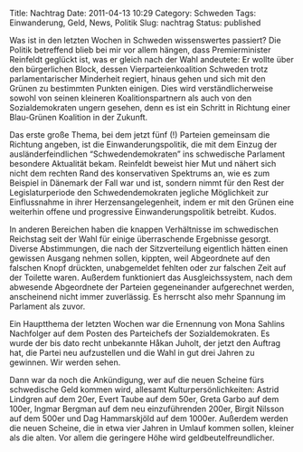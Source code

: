 Title: Nachtrag
Date: 2011-04-13 10:29
Category: Schweden
Tags: Einwanderung, Geld, News, Politik
Slug: nachtrag
Status: published

Was ist in den letzten Wochen in Schweden wissenswertes passiert? Die
Politik betreffend blieb bei mir vor allem hängen, dass Premierminister
Reinfeldt geglückt ist, was er gleich nach der Wahl andeutete: Er wollte
über den bürgerlichen Block, dessen Vierparteienkoalition Schweden trotz
parlamentarischer Minderheit regiert, hinaus gehen und sich mit den
Grünen zu bestimmten Punkten einigen. Dies wird verständlicherweise
sowohl von seinen kleineren Koalitionspartnern als auch von den
Sozialdemokraten ungern gesehen, denn es ist ein Schritt in Richtung
einer Blau-Grünen Koalition in der Zukunft.

Das erste große Thema, bei dem jetzt fünf (!) Parteien gemeinsam die
Richtung angeben, ist die Einwanderungspolitik, die mit dem Einzug der
ausländerfeindlichen “Schwedendemokraten” ins schwedische Parlament
besondere Aktualität bekam. Reinfeldt beweist hier Mut und nähert sich
nicht dem rechten Rand des konservativen Spektrums an, wie es zum
Beispiel in Dänemark der Fall war und ist, sondern nimmt für den Rest
der Legislaturperiode den Schwedendemokraten jegliche Möglichkeit zur
Einflussnahme in ihrer Herzensangelegenheit, indem er mit den Grünen
eine weiterhin offene und progressive Einwanderungspolitik betreibt.
Kudos.

In anderen Bereichen haben die knappen Verhältnisse im schwedischen
Reichstag seit der Wahl für einige überraschende Ergebnisse gesorgt.
Diverse Abstimmungen, die nach der Sitzverteilung eigentlich hätten
einen gewissen Ausgang nehmen sollen, kippten, weil Abgeordnete auf den
falschen Knopf drückten, unabgemeldet fehlten oder zur falschen Zeit auf
der Toilette waren. Außerdem funktioniert das Ausgleichssystem, nach dem
abwesende Abgeordnete der Parteien gegeneinander aufgerechnet werden,
anscheinend nicht immer zuverlässig. Es herrscht also mehr Spannung im
Parlament als zuvor.

Ein Hauptthema der letzten Wochen war die Ernennung von Mona Sahlins
Nachfolger auf dem Posten des Parteichefs der Sozialdemokraten. Es wurde
der bis dato recht unbekannte Håkan Juholt, der jetzt den Auftrag hat,
die Partei neu aufzustellen und die Wahl in gut drei Jahren zu gewinnen.
Wir werden sehen.

Dann war da noch die Ankündigung, wer auf die neuen Scheine fürs
schwedische Geld kommen wird, allesamt Kulturpersönlichkeiten: Astrid
Lindgren auf dem 20er, Evert Taube auf dem 50er, Greta Garbo auf dem
100er, Ingmar Bergman auf dem neu einzuführenden 200er, Birgit Nilsson
auf dem 500er und Dag Hammarskjöld auf dem 1000er. Außerdem werden die
neuen Scheine, die in etwa vier Jahren in Umlauf kommen sollen, kleiner
als die alten. Vor allem die geringere Höhe wird geldbeutelfreundlicher.

